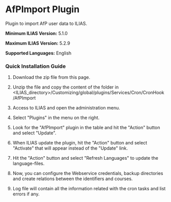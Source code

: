 # AfPImport Plugin

Plugin to import AfP user data to ILIAS.

**Minimum ILIAS Version:**
5.1.0

**Maximum ILIAS Version:**
5.2.9

**Supported Languages:**
English

### Quick Installation Guide
1. Download the zip file from this page.

2. Unzip the file and copy the content of the folder in <ILIAS_directory>/Customizing/global/plugins/Services/Cron/CronHook/AfPImport

3. Access to ILIAS and open the administration menu.

4. Select "Plugins" in the menu on the right.

5. Look for the "AfPImport" plugin in the table and hit the "Action" button and select "Update".

6. When ILIAS update the plugin, hit the "Action" button and select "Activate" that will appear instead of the "Update" link.

7. Hit the "Action" button and select "Refresh Languages" to update the language-files.

8. Now, you can configure the Webservice credentials, backup directories and create relations between the identifiers and courses.

9. Log file will contain all the information related with the cron tasks and list errors if any.